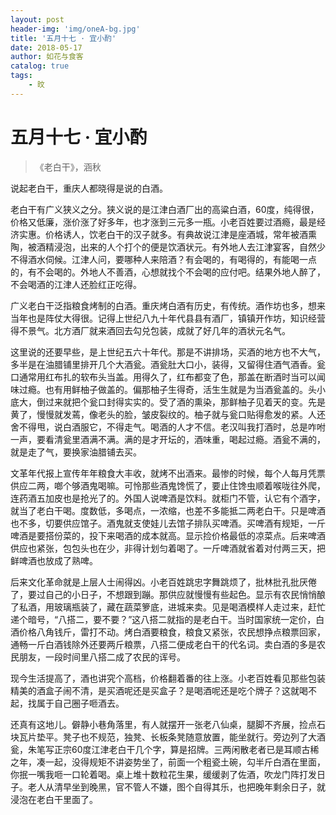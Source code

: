 ```yaml
---
layout: post
header-img: 'img/oneA-bg.jpg'
title: '五月十七 · 宜小酌'
date: 2018-05-17
author: 如花与食客
catalog: true
tags:
    - 旼
---
```


# 五月十七 · 宜小酌

> 《老白干》，涵秋

说起老白干，重庆人都晓得是说的白酒。

老白干有广义狭义之分。狭义说的是江津白酒厂出的高粱白酒，60度，纯得很，价格又低廉，涨价涨了好多年，也才涨到三元多一瓶。小老百姓要过酒瘾，最是经济实惠。价格诱人，饮老白干的汉子就多。有典故说江津是座酒城，常年被酒熏陶，被酒精浸泡，出来的人个打个的便是饮酒状元。有外地人去江津宴客，自然少不得酒水伺候。江津人问，要哪种人来陪酒？有会喝的，有喝得的，有能喝一点的，有不会喝的。外地人不善酒，心想就找个不会喝的应付吧。结果外地人醉了，不会喝酒的江津人还脸红正吃得。

广义老白干泛指粮食烤制的白酒。重庆烤白酒有历史，有传统。酒作坊也多，想来当年也是阵仗大得很。记得上世纪八九十年代县县有酒厂，镇镇开作坊，知识经营得不景气。北方酒厂就来酒回去勾兑包装，成就了好几年的酒状元名气。

这里说的还要早些，是上世纪五六十年代。那是不讲排场，买酒的地方也不大气，多半是在油腊铺里排开几个大酒瓮。酒瓮肚大口小，装得，又留得住酒气酒香。瓮口通常用红布扎的软布头当盖。用得久了，红布都变了色，那盖在断酒时当可以闻味过瘾。也有用鲜柚子做盖的。偏那柚子生得奇，活生生就是为当酒瓮盖的。头小底大，倒过来就把个瓮口封得实实的。受了酒的熏染，那鲜柚子见着天的变。先是黄了，慢慢就发蔫，像老头的脸，皱皮裂纹的。柚子就与瓮口贴得愈发的紧。人还舍不得甩，说白酒服它，不得走气。喝酒的人才不信。老汉叫我打酒时，总是咋咐一声，要看清瓮里酒满不满。满的是才开坛的，酒味重，喝起过瘾。酒瓮不满的，就是走了气，要换家油腊铺去买。

文革年代报上宣传年年粮食大丰收，就烤不出酒来。最惨的时候，每个人每月凭票供应二两，啷个够酒鬼喝嘛。可怜那些酒鬼馋慌了，要止住馋虫顺着喉咙往外爬，连药酒五加皮也是抢光了的。外国人说啤酒是饮料。就柜门不管，认它有个酒字，就当了老白干喝。度数低，多喝点，一浓缩，也差不多能抵二两老白干。只是啤酒也不多，切要供应馆子。酒鬼就支使娃儿去馆子排队买啤酒。买啤酒有规矩，一斤啤酒是要搭份菜的，投下来喝酒的成本就高。显示捡价格最低的凉菜点。后来啤酒供应也紧张，包包头也在少，非得计划匀着喝了。一斤啤酒就省着对付两三天，把鲜啤酒也放成了熟啤。

后来文化革命就是上层人士闹得凶。小老百姓跳忠字舞跳烦了，批林批孔批厌倦了，要过自己的小日子，不想跟到蹦。那供应就慢慢有些起色。显示有农民悄悄酿了私酒，用玻璃瓶装了，藏在蔬菜箩底，进城来卖。见是喝酒模样人走过来，赶忙递个暗号，“八搭二，要不要？”这八搭二就指的是老白干。当时国家统一定价，白酒价格八角钱斤，雷打不动。烤白酒要粮食，粮食又紧张，农民想挣点粮票回家，通畅一斤白酒钱除外还要两斤粮票，八搭二便成老白干的代名词。卖白酒的多是农民朋友，一段时间里八搭二成了农民的诨号。

现今生活提高了，酒也讲究个高档，价格翻着番的往上涨。小老百姓看见那些包装精美的酒盒子闹不清，是买酒呢还是买盒子？是喝酒呢还是吃个牌子？这就喝不起，找属于自己圈子咂酒去。

还真有这地儿。僻静小巷角落里，有人就摆开一张老八仙桌，腿脚不齐展，捡点石块瓦片垫平。凳子也不规范，独凳、长板条凳随意放置，能坐就行。旁边列了大酒瓮，朱笔写正宗60度江津老白干几个字，算是招牌。三两闲散老者已是耳顺古稀之年，凑一起，没得规矩不讲姿势坐了，前面一个粗瓷土碗，勾半斤白酒在里面，你抿一嘴我咂一口轮着喝。桌上堆十数粒花生果，缓缓剥了佐酒，吹龙门阵打发日子。老人从清早坐到晚黑，官不管人不嫌，图个自得其乐，也把晚年剩余日子，就浸泡在老白干里面了。